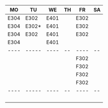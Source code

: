 |MO  |TU   |WE  |TH|FR  |SA|
|----|-----|----|--|----|--|
|E304|E302 |E401|  |E302|  |
|E304|E302*|E401|  |E302|  |
|E304|E302 |E401|  |E302|  |
|E304|     |E401|  |    |  |
|----|-----|----|--|----|--|
|    |     |    |  |F302|  |
|    |     |    |  |F302|  |
|    |     |    |  |F302|  |
|    |     |    |  |F302|  |
|----|-----|----|--|----|--|
|    |     |    |  |    |  |
|    |     |    |  |    |  |
|    |     |    |  |    |  |
|    |     |    |  |    |  |
